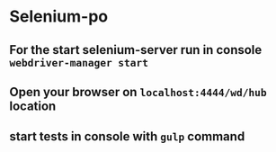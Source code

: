 # Selenium-po
## For the start selenium-server run in console `webdriver-manager start` 
## Open your browser on `localhost:4444/wd/hub` location

## start tests in console with `gulp` command